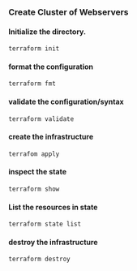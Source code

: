 ### Create Cluster of Webservers

#### Initialize the directory.
```
terraform init
```

#### format the configuration
```
terraform fmt
```

#### validate the configuration/syntax
```
terraform validate
```
#### create the infrastructure
```
terrafom apply 
```

#### inspect the state
```
terraform show
```

#### List the resources in state
```
terraform state list
```

#### destroy the infrastructure
```
terraform destroy
```
